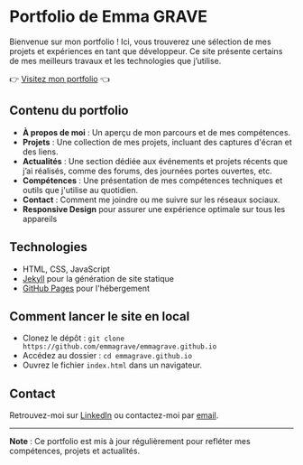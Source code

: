 # Portfolio de Emma GRAVE
Bienvenue sur mon portfolio ! Ici, vous trouverez une sélection de mes projets et expériences en tant que développeur.
Ce site présente certains de mes meilleurs travaux et les technologies que j’utilise.  

👉 [Visitez mon portfolio](https://emmagrave.github.io) 👈

## Contenu du portfolio
- **À propos de moi** : Un aperçu de mon parcours et de mes compétences.
- **Projets** : Une collection de mes projets, incluant des captures d'écran et des liens.
- **Actualités** : Une section dédiée aux événements et projets récents que j’ai réalisés, comme des forums, des journées portes ouvertes, etc.
- **Compétences** : Une présentation de mes compétences techniques et outils que j'utilise au quotidien.
- **Contact** : Comment me joindre ou me suivre sur les réseaux sociaux.
- **Responsive Design** pour assurer une expérience optimale sur tous les appareils

## Technologies
- HTML, CSS, JavaScript
- [Jekyll](https://jekyllrb.com/) pour la génération de site statique
- [GitHub Pages](https://pages.github.com/) pour l'hébergement

## Comment lancer le site en local
- Clonez le dépôt : `git clone https://github.com/emmagrave/emmagrave.github.io`
- Accédez au dossier : `cd emmagrave.github.io`
- Ouvrez le fichier `index.html` dans un navigateur.

## Contact
Retrouvez-moi sur [LinkedIn](https://www.linkedin.com/in/emma-grave-8100752a2/) ou contactez-moi par [email](mailto:graveemma842@gmail.com).

---

**Note** : Ce portfolio est mis à jour régulièrement pour refléter mes compétences, projets et actualités.

